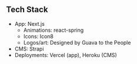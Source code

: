## Tech Stack
- App: Next.js
  - Animations: react-spring
  - Icons: Icon8
  - Logos/art: Designed by Guava to the People
- CMS: Strapi
- Deployments: Vercel (app), Heroku (CMS)
